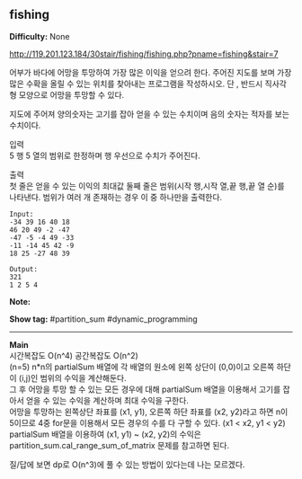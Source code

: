 ## fishing

**Difficulty:** None

http://119.201.123.184/30stair/fishing/fishing.php?pname=fishing&stair=7

어부가 바다에 어망을 투망하여 가장 많은 이익을 얻으려 한다. 주어진 지도를 보며 가장 많은 수확을 올릴 수 있는 위치를 찾아내는 프로그램을 작성하시오. 단 , 반드시 직사각형 모양으로 어망을 투망할 수 있다.

지도에 주어져 양의숫자는 고기를 잡아 얻을 수 있는 수치이며 음의 숫자는 적자를 보는 수치이다.

입력 <br/>
5 행 5 열의 범위로 한정하며 행 우선으로 수치가 주어진다.

출력 <br/>
첫 줄은 얻을 수 있는 이익의 최대값
둘째 줄은 범위(시작 행,시작 열,끝 행,끝 열 순)를 나타낸다. 범위가 여러 개 존재하는 경우 이 중 하나만을 출력한다.

```
Input:
-34 39 16 40 18 
46 20 49 -2 -47 
-47 -5 -4 49 -33 
-11 -14 45 42 -9 
18 25 -27 48 39 

Output: 
321
1 2 5 4
```

**Note:**

**Show tag:** \#partition\_sum \#dynamic\_programming

------------------------------------

**Main** <br/>
시간복잡도 O(n^4) 공간복잡도 O(n^2) <br/> (n=5)
n\*n의 partialSum 배열에 각 배열의 원소에 왼쪽 상단이 (0,0)이고 오른쪽 하단이 (i,j)인 범위의 수익을 계산해둔다. <br/>
그 후 어망을 투망 할 수 있는 모든 경우에 대해 partialSum 배열을 이용해서 고기를 잡아서 얻을 수 있는 수익을 계산하며 최대 수익을 구한다. <br/>
어망을 투망하는 왼쪽상단 좌표를 (x1, y1), 오른쪽 하단 좌표를 (x2, y2)라고 하면 n이 5이므로 4중 for문을 이용해서 모든 경우의 수를 다 구할 수 있다. (x1 < x2, y1 < y2) <br/>
partialSum 배열을 이용하여 (x1, y1) ~ (x2, y2)의 수익은 partition\_sum.cal\_range\_sum\_of\_matrix 문제를 참고하면 된다.

질/답에 보면 dp로 O(n^3)에 풀 수 있는 방법이 있다는데 나는 모르겠다. <br/>
